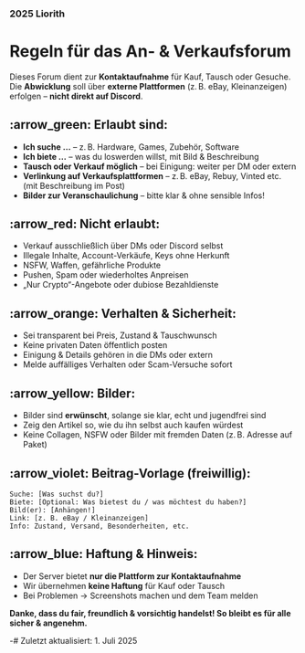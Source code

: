 ### 2025 Liorith
# Regeln für das **An- & Verkaufsforum**

Dieses Forum dient zur **Kontaktaufnahme** für Kauf, Tausch oder Gesuche.
Die **Abwicklung** soll über **externe Plattformen** (z. B. eBay, Kleinanzeigen) erfolgen – **nicht direkt auf Discord**.


## :arrow_green: Erlaubt sind:

- **Ich suche …** – z. B. Hardware, Games, Zubehör, Software
- **Ich biete …** – was du loswerden willst, mit Bild & Beschreibung
- **Tausch oder Verkauf möglich** – bei Einigung: weiter per DM oder extern
- **Verlinkung auf Verkaufsplattformen** – z. B. eBay, Rebuy, Vinted etc. (mit Beschreibung im Post)
- **Bilder zur Veranschaulichung** – bitte klar & ohne sensible Infos!


## :arrow_red: Nicht erlaubt:

- Verkauf ausschließlich über DMs oder Discord selbst
- Illegale Inhalte, Account-Verkäufe, Keys ohne Herkunft
- NSFW, Waffen, gefährliche Produkte
- Pushen, Spam oder wiederholtes Anpreisen
- „Nur Crypto“-Angebote oder dubiose Bezahldienste


## :arrow_orange: Verhalten & Sicherheit:

- Sei transparent bei Preis, Zustand & Tauschwunsch
- Keine privaten Daten öffentlich posten
- Einigung & Details gehören in die DMs oder extern
- Melde auffälliges Verhalten oder Scam-Versuche sofort


## :arrow_yellow: Bilder:

- Bilder sind **erwünscht**, solange sie klar, echt und jugendfrei sind
- Zeig den Artikel so, wie du ihn selbst auch kaufen würdest
- Keine Collagen, NSFW oder Bilder mit fremden Daten (z. B. Adresse auf Paket)


## :arrow_violet: Beitrag-Vorlage (freiwillig):

```
Suche: [Was suchst du?]  
Biete: [Optional: Was bietest du / was möchtest du haben?]  
Bild(er): [Anhängen!]  
Link: [z. B. eBay / Kleinanzeigen]  
Info: Zustand, Versand, Besonderheiten, etc.
```


## :arrow_blue: Haftung & Hinweis:

- Der Server bietet **nur die Plattform zur Kontaktaufnahme**
- Wir übernehmen **keine Haftung** für Kauf oder Tausch
- Bei Problemen → Screenshots machen und dem Team melden

**Danke, dass du fair, freundlich & vorsichtig handelst!
So bleibt es für alle sicher & angenehm.**

-# Zuletzt aktualisiert: 1. Juli 2025